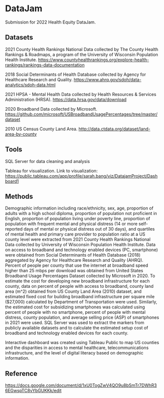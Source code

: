 # DataJam
Submission for 2022 Health Equity DataJam. 



## Datasets
2021 County Health Rankings National Data collected by The County Health Rankings & Roadmaps, a program of the University of Wisconsin Population Health Institute.
https://www.countyhealthrankings.org/explore-health-rankings/rankings-data-documentation

2018 Social Determinants of Health Database collected by Agency for Healthcare Research and Quality. https://www.ahrq.gov/sdoh/data-analytics/sdoh-data.html

2021 HPSA - Mental Health Data collected by Health Resources & Services Administration (HRSA). https://data.hrsa.gov/data/download

2020 Broadband Data collected by Microsoft. https://github.com/microsoft/USBroadbandUsagePercentages/tree/master/dataset

2010 US Census County Land Area. http://data.ctdata.org/dataset/land-area-by-county


## Tools
SQL Server for data cleaning and analysis 

Tableau for visualization. Link to visualization: https://public.tableau.com/app/profile/sarah.bang/viz/DatajamProject/Dashboard1

## Methods

Demographic information including race/ethnicity, sex, age, proportion of adults with a high school diploma, proportion of population not proficient in English, proportion of population living under poverty line, proportion of population with frequent mental and physical distress (14 or more self-reported days of mental or physical distress out of 30 days), and quartiles of mental health and primary care provider to population ratio at a US county level were extracted from 2021 County Health Rankings National Data collected by University of Wisconsin Population Health Institute. Data on access to broadband and technology enabled devices (PC, smartphone) were obtained from Social Determinants of Health Database (2018) aggregated by Agency for Healthcare Research and Quality (AHRQ). Percent of people per county that use the internet at broadband speed higher than 25 mbps per download was obtained from United States Broadband Usage Percentages Dataset collected by Microsoft in 2020. To estimate the cost for developing new broadband infrastructure for each county, data on percent of people with access to broadband, county land area (m^2) obtained from US County Land Area (2010) dataset, and estimated fixed cost for building broadband infrastructure per square mile ($27,000) calculated by Department of Transportation were used. Similarly, the estimated cost for subsidizing smartphones was calculated using percent of people with no smartphone, percent of people with mental distress, county population, and average selling price (ASP) of smartphones in 2021 were used. SQL Server was used to extract the markers from publicly available datasets and to calculate the estimated setup cost of broadband and technology enabled devices for each county.


Interactive dashboard was created using Tableau Public to map US counties and the disparities in access to mental healthcare, telecommunications infrastructure, and the level of digital literacy based on demographic information. 




## Reference

https://docs.google.com/document/d/1xU0TogZwV4QO9u8bSmTr7DWhR36EGwspTC8vYbGUKKk/edit
